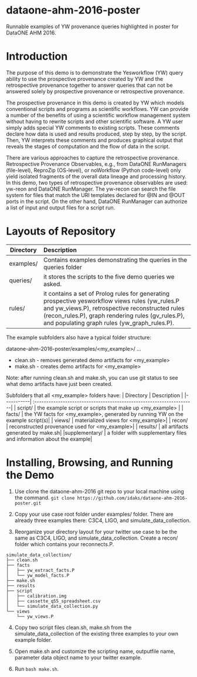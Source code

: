 # dataone-ahm-2016-poster
Runnable examples of YW provenance queries highlighted in poster for DataONE AHM 2016.

# Introduction

The purpose of this demo is to demonstrate the Yesworkflow (YW) query ability to use the prospective provenance created by YW and the retrospective provenance together to answer queries that can not be answered solely by prospective provenance or retrospective provenance.

The prospective provenance in this demo is created by YW which models conventional scripts and programs as scientific workflows. YW can provide a number of the benefits of using a scientific workflow management system without having to rewrite scripts and other scientific software. A YW user simply adds special YW comments to existing scripts. These comments declare how data is used and results produced, step by step, by the script. Then, YW interprets these comments and produces graphical output that reveals the stages of computation and the flow of data in the script.

There are various approaches to capture the retrospective provenance. Retrospective Provenance Observables, e.g., from DataONE RunManagers (file-level), ReproZip (OS-level), or noWorkflow (Python code-level) only yield isolated fragments of the overall data lineage and processing history. In this demo, two types of retrospective provenance observables are used: yw-reon and DataONE RunManager. The yw-recon can search the file system for files that match the URI templates declared for @IN and @OUT ports in the script. On the other hand, DataONE RunManager can authorize a list of input and output files for a script run. 

# Layouts of Repository
| Directory | Description                                                          |
|-----------| :--------------------------------------------------------------------|
|examples/ |   Contains examples demonstrating the queries in the queries folder |
|queries/ | it stores the scripts to the five demo queries we asked.|
|rules/| it contains a set of Prolog rules for generating prospective yesworkflow views rules (yw_rules.P and yw_views.P), retrospective reconstructed rules (recon_rules.P), graph rendering rules (gv_rules.P), and populating graph rules (yw_graph_rules.P).|

The example subfolders also have a typical folder structure:

dataone-ahm-2016-poster/examples/<my_example>/ ...

- clean.sh - removes generated demo artifacts for <my_example>
- make.sh - creates demo artifacts for <my_example>

Note: after running clean.sh and make.sh, you can use git status to see what demo artifacts have just been created.

Subfolders that all <my_example> folders have:
| Directory | Description                                                          |
|-----------| :--------------------------------------------------------------------|
| script/ | the example script or scripts that make up  <my_example> |
| facts/ | the YW facts for <my_example>, generated by running YW on the example script(s)|
| views/ | materialized views for <my_example>|
| recon/ | reconstructed provenance used for <my_example>|
| results/ | all artifacts generated by make.sh|
 |supplementary/ | a folder with supplementary files and information about the example|
 
# Installing, Browsing, and Running the Demo

1. Use clone the dataone-ahm-2016 git repo to your local machine using the command. 
`git clone https://github.com/idaks/dataone-ahm-2016-poster.git`

2. Copy your use case root folder under examples/ folder. There are already three examples there:  C3C4, LIGO, and simulate_data_collection.

3. Reorganize your directory layout for your twitter use case to be the same as C3C4, LIGO, and simulate_data_collection. Create a recon/ folder which contains your reconnects.P.
```
simulate_data_collection/
├── clean.sh
├── facts
│   ├── yw_extract_facts.P
│   └── yw_model_facts.P
├── make.sh
├── results
├── script
│   ├── calibration.img
│   ├── cassette_q55_spreadsheet.csv
│   └── simulate_data_collection.py
└── views
    └── yw_views.P
 ```
 
 4. Copy two script files clean.sh, make.sh from the simulate_data_collection of the existing three examples to your own example folder. 

5. Open make.sh and customize the scripting name, outputfile name, parameter data object name to your twitter example.

6. Run `bash make.sh`.
    


